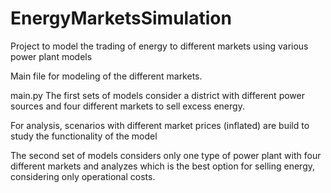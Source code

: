# EnergyMarketsSimulation
Project to model the trading of energy to different markets using various power plant models


 
Main file for modeling of the different markets.

main.py
The first sets of models consider a district with different
power sources and four different markets to sell excess energy.

For analysis, scenarios with different market prices (inflated) are
build to study the functionality of the model

The second set of models considers only one type of power plant with four 
different markets and analyzes which is the best option for selling energy,
considering only operational costs.